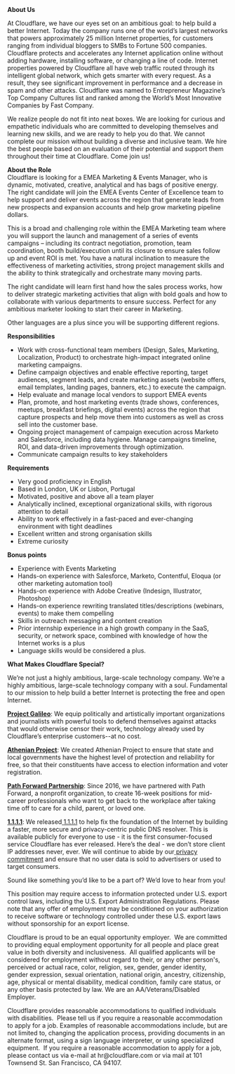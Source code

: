 <div class="content-intro">
	<div><strong>About Us</strong></div>
	<div>
		<p><span style="font-weight: 400;">At Cloudflare, we have our eyes set on an ambitious goal: to help build a better Internet. Today the company runs one of the world’s largest networks that powers approximately 25 million Internet properties, for customers ranging from individual bloggers to SMBs to Fortune 500 companies. Cloudflare protects and accelerates any Internet application online without adding hardware, installing software, or changing a line of code. Internet properties powered by Cloudflare all have web traffic routed through its intelligent global network, which gets smarter with every request. As a result, they see significant improvement in performance and a decrease in spam and other attacks. Cloudflare was named to Entrepreneur Magazine’s Top Company Cultures list and ranked among the World’s Most Innovative Companies by Fast Company.</span><span style="font-weight: 400;">&nbsp;</span></p>
		<p><span style="font-weight: 400;">We realize people do not fit into neat boxes. We are looking for curious and empathetic individuals who are committed to developing themselves and learning new skills, and we are ready to help you do that. We cannot complete our mission without building a diverse and inclusive team. We hire the best people based on an evaluation of their potential and support them throughout their time at Cloudflare. Come join us!&nbsp;</span></p>
	</div>
</div>
<p><strong>About the Role</strong><strong><br></strong><span style="font-weight: 400;">Cloudflare is looking for a EMEA Marketing &amp; Events Manager</span><span style="font-weight: 400;">, who is dynamic, motivated, creative, analytical and has bags of positive energy. The right candidate will join the EMEA Events Center of Excellence team to help support and deliver events across the region that generate leads from new prospects and expansion accounts and help grow marketing pipeline dollars.</span></p>
<p><span style="font-weight: 400;">This is a broad and challenging role within the EMEA Marketing team where you will support the launch and management of a series of events campaigns – including its contract negotiation, promotion, team coordination, booth build/execution until its closure to ensure sales follow up and event ROI is met. You have a natural inclination to measure the effectiveness of marketing activities, strong project management skills and the ability to think strategically and orchestrate many moving parts.</span></p>
<p><span style="font-weight: 400;">The right candidate will learn first hand how the sales process works, how to deliver strategic marketing activities that align with bold goals and how to collaborate with various departments to ensure success. Perfect for any ambitious marketer looking to start their career in Marketing.&nbsp;</span></p>
<p><span style="font-weight: 400;">Other languages are a plus since you will be supporting different regions. </span></p>
<p><strong>Responsibilities</strong></p>
<ul>
	<li style="font-weight: 400;"><span style="font-weight: 400;">Work with cross-functional team members (Design, Sales, Marketing, Localization, Product) to orchestrate high-impact integrated online marketing campaigns.</span></li>
	<li style="font-weight: 400;"><span style="font-weight: 400;">Define campaign objectives and enable effective reporting, target audiences, segment leads, and create marketing assets (website offers, email templates, landing pages, banners, etc.) to execute the campaign.</span></li>
	<li style="font-weight: 400;"><span style="font-weight: 400;">Help evaluate and manage local vendors to support EMEA events&nbsp;</span></li>
	<li style="font-weight: 400;"><span style="font-weight: 400;">Plan, promote, and host marketing events (trade shows, conferences, meetups, breakfast briefings, digital events) across the region that capture prospects and help move them into customers as well as cross sell into the customer base.</span></li>
	<li style="font-weight: 400;"><span style="font-weight: 400;">Ongoing project management of campaign execution across Marketo and Salesforce, including data hygiene. Manage campaigns timeline, ROI, and data-driven improvements through optimization.</span></li>
	<li style="font-weight: 400;"><span style="font-weight: 400;">Communicate campaign results to key stakeholders</span></li>
</ul>
<p><strong>Requirements</strong></p>
<ul>
	<li style="font-weight: 400;"><span style="font-weight: 400;">Very good proficiency in English</span></li>
	<li style="font-weight: 400;"><span style="font-weight: 400;">Based in London, UK or Lisbon, Portugal</span></li>
	<li style="font-weight: 400;"><span style="font-weight: 400;">Motivated, positive and above all a team player</span></li>
	<li style="font-weight: 400;"><span style="font-weight: 400;">Analytically inclined, exceptional organizational skills, with rigorous attention to detail</span></li>
	<li style="font-weight: 400;"><span style="font-weight: 400;">Ability to work effectively in a fast-paced and ever-changing environment with tight deadlines</span></li>
	<li style="font-weight: 400;"><span style="font-weight: 400;">Excellent written and strong organisation skills</span></li>
	<li style="font-weight: 400;"><span style="font-weight: 400;">Extreme curiosity</span></li>
</ul>
<p><strong>Bonus points</strong></p>
<ul>
	<li style="font-weight: 400;"><span style="font-weight: 400;">Experience with Events Marketing</span></li>
	<li style="font-weight: 400;"><span style="font-weight: 400;">Hands-on experience with Salesforce, Marketo, Contentful, Eloqua (or other marketing automation tool)</span></li>
	<li style="font-weight: 400;"><span style="font-weight: 400;">Hands-on experience with Adobe Creative (Indesign, Illustrator, Photoshop)</span></li>
	<li style="font-weight: 400;"><span style="font-weight: 400;">Hands-on experience rewriting translated titles/descriptions (webinars, events) to make them compelling</span></li>
	<li style="font-weight: 400;"><span style="font-weight: 400;">Skills in outreach messaging and content creation</span></li>
	<li style="font-weight: 400;"><span style="font-weight: 400;">Prior internship experience in a high growth company in the SaaS, security, or network space, combined with knowledge of how the Internet works is a plus</span></li>
	<li style="font-weight: 400;"><span style="font-weight: 400;">Language skills would be considered a plus.</span></li>
</ul>
<div class="content-conclusion">
	<p><strong>What Makes Cloudflare Special?</strong></p>
	<p><span style="font-weight: 400;">We’re not just a highly ambitious, large-scale technology company. We’re a highly ambitious, large-scale technology company with a soul. Fundamental to our mission to help build a better Internet is protecting the free and open Internet.</span></p>
	<p><a href="https://blog.cloudflare.com/protecting-free-expression-online/"><strong>Project Galileo</strong></a><span style="font-weight: 400;">: We equip politically and artistically important organizations and journalists with powerful tools to defend themselves against attacks that would otherwise censor their work, technology already used by Cloudflare’s enterprise customers--at no cost.</span></p>
	<p><strong><a href="https://www.cloudflare.com/athenian/">Athenian Project</a></strong><span style="font-weight: 400;">: We created Athenian Project to ensure that state and local governments have the highest level of protection and reliability for free, so that their constituents have access to election information and voter registration.</span></p>
	<p><a href="https://blog.cloudflare.com/tag/path-forward/"><strong>Path Forward Partnership</strong></a><span style="font-weight: 400;">: Since 2016, we have partnered with Path Forward, a nonprofit organization, to create 16-week positions for mid-career professionals who want to get back to the workplace after taking time off to care for a child, parent, or loved one.</span></p>
	<p><a href="https://1.1.1.1/"><strong>1.1.1.1</strong></a><span style="font-weight: 400;">: We released</span><a href="https://1.1.1.1/"> <span style="font-weight: 400;">1.1.1.1</span></a><span style="font-weight: 400;"> to help fix the foundation of the Internet by building a faster, more secure and privacy-centric public DNS resolver. This is available publicly for everyone to use - it is the first consumer-focused service Cloudflare has ever released. Here’s the deal - we don’t store client IP addresses never, ever. We will continue to abide by our</span><a href="https://developers.cloudflare.com/1.1.1.1/privacy/public-dns-resolver"> privacy commitment</a><span style="font-weight: 400;"> and ensure that no user data is sold to advertisers or used to target consumers.</span></p>
	<p><span style="font-weight: 400;">Sound like something you’d like to be a part of? We’d love to hear from you!</span></p>
	<p><span style="font-weight: 400;">This position may require access to information protected under U.S. export control laws, including the U.S. Export Administration Regulations. Please note that any offer of employment may be conditioned on your authorization to receive software or technology controlled under these U.S. export laws without sponsorship for an export license.</span></p>
	<p><span style="font-weight: 400;">Cloudflare is proud to be an equal opportunity employer. &nbsp;We are committed to providing equal employment opportunity for all people and place great value in both diversity and inclusiveness. &nbsp;All qualified applicants will be considered for employment without regard to their, or any other person's, perceived or actual</span> <span style="font-weight: 400;">race, color, religion, sex, gender, gender identity, gender expression, sexual orientation, national origin, ancestry, citizenship, age, physical or mental disability, medical condition, family care status, or any other basis protected by law. </span><span style="font-weight: 400;">We are an AA/Veterans/Disabled Employer.</span></p>
	<p><span style="font-weight: 400;">Cloudflare provides reasonable accommodations to qualified individuals with disabilities. &nbsp;Please tell us if you require a reasonable accommodation to apply for a job. Examples of reasonable accommodations include, but are not limited to, changing the application process, providing documents in an alternate format, using a sign language interpreter, or using specialized equipment. &nbsp;If you require a reasonable accommodation to apply for a job, please contact us via e-mail at </span><span style="font-weight: 400;">hr@cloudflare.com</span><span style="font-weight: 400;"> or via mail at 101 Townsend St. San Francisco, CA 94107.</span></p>
</div>